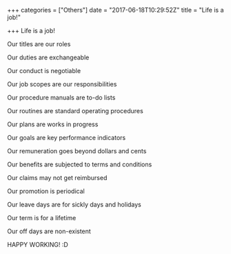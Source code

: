 +++
categories = ["Others"]
date = "2017-06-18T10:29:52Z"
title = "Life is a job!"

+++
Life is a job!

Our titles are our roles

Our duties are exchangeable

Our conduct is negotiable

Our job scopes are our responsibilities

Our procedure manuals are to-do lists

Our routines are standard operating procedures

Our plans are works in progress

Our goals are key performance indicators

Our remuneration goes beyond dollars and cents

Our benefits are subjected to terms and conditions

Our claims may not get reimbursed

Our promotion is periodical

Our leave days are for sickly days and holidays

Our term is for a lifetime

Our off days are non-existent

HAPPY WORKING! :D